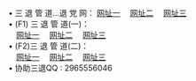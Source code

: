 &#8226; 三 退 管 道...退 党 网：
<a href="http://my25.cf/go/8/" target="_blank">网址一</a>
　<a href="http://qq404.gq/go/8/" target="_blank">网址二</a>
　<a href="http://qq404.cf/go/8/" target="_blank">网址三</a>
　<br />
&#8226; (F1) 三 退 管 道(一)：<br />
　<a href="http://my25.cf/d/" target="_blank">网址一</a>
　<a href="http://qq404.gq/d/" target="_blank">网址二</a>
　<a href="http://qq404.cf/d/" target="_blank">网址三</a><br />
&#8226; (F2)三 退 管 道(二)：<br />
　<a href="http://my25.cf/dd/" target="_blank">网址一</a>
　<a href="http://qq404.gq/dd/" target="_blank">网址二</a>
　<a href="http://qq404.cf/dd/" target="_blank">网址三</a><br />
&#8226; 协助三退QQ :
2965556046<br />
